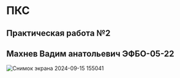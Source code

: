 # ПКС
## Практическая работа №2
## Махнев Вадим анатольевич ЭФБО-05-22
![Снимок экрана 2024-09-15 155041](https://github.com/user-attachments/assets/27679963-a35d-4560-b346-0258642a84c4)
